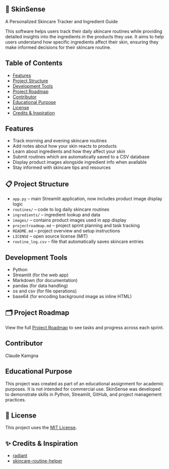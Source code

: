 ## 🌿 SkinSense
A Personalized Skincare Tracker and Ingredient Guide

This software helps users track their daily skincare routines while providing detailed insights into the ingredients in the products they use. It aims to help users understand how specific ingredients affect their skin, ensuring they make informed decisions for their skincare routine.

## Table of Contents  
- [Features](#features)  
- [Project Structure](#project-structure)  
- [Development Tools](#development-tools)  
- [Project Roadmap](#project-roadmap)  
- [Contributor](#contributor)  
- [Educational Purpose](#educational-purpose)  
- [License](#license)  
- [Credits & Inspiration](#credits--inspiration)   

## Features  
- Track morning and evening skincare routines  
- Add notes about how your skin reacts to products  
- Learn about ingredients and how they affect your skin  
- Submit routines which are automatically saved to a CSV database  
- Display product images alongside ingredient info when available  
- Stay informed with skincare tips and resources  

## 📋 Project Structure  
- `app.py` – main Streamlit application, now includes product image display logic  
- `routines/` – code to log daily skincare routines  
- `ingredients/` – ingredient lookup and data  
- `images/` – contains product images used in app display  
- `projectroadmap.md` – project sprint planning and task tracking  
- `README.md` – project overview and setup instructions  
- `LICENSE` – open source license (MIT)  
- `routine_log.csv` – file that automatically saves skincare entries  

## Development Tools  
- Python  
- Streamlit (for the web app)  
- Markdown (for documentation)  
- pandas (for data handling)  
- os and csv (for file operations)  
- base64 (for encoding background image as inline HTML) 

## 🗂️ Project Roadmap  
View the full [Project Roadmap](projectroadmap.md) to see tasks and progress across each sprint.  
  
## Contributor  
Claude Kamgna  

## Educational Purpose  
This project was created as part of an educational assignment for academic purposes. It is not intended for commercial use. SkinSense was developed to demonstrate skills in Python, Streamlit, GitHub, and project management practices.  

## 📄 License  
This project uses the [MIT License](LICENSE). 

## ✨ Credits & Inspiration  
- [radiant](https://github.com/trnle/radiant) 
- [skincare-routine-helper](https://github.com/florating/skincare-routine-helper)  

